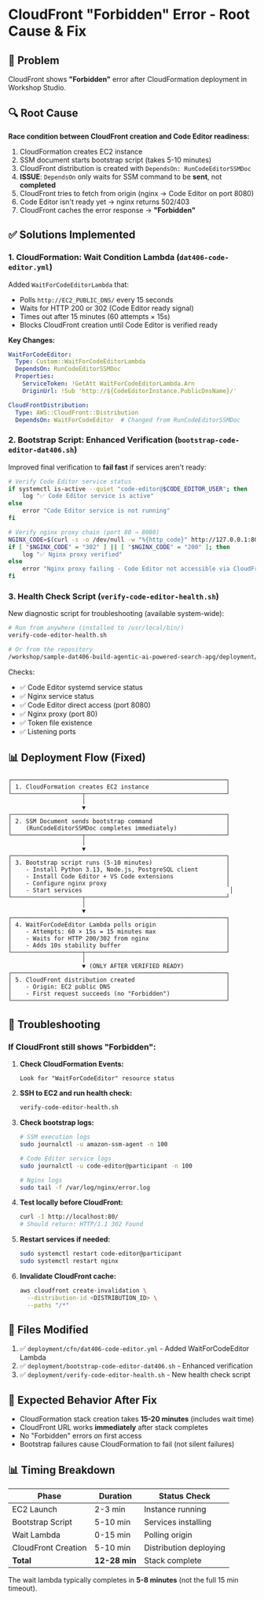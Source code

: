 # CloudFront "Forbidden" Error - Root Cause & Fix

## 🔴 Problem

CloudFront shows **"Forbidden"** error after CloudFormation deployment in Workshop Studio.

## 🔍 Root Cause

**Race condition between CloudFront creation and Code Editor readiness:**

1. CloudFormation creates EC2 instance
2. SSM document starts bootstrap script (takes 5-10 minutes)
3. CloudFront distribution is created with `DependsOn: RunCodeEditorSSMDoc`
4. **ISSUE**: `DependsOn` only waits for SSM command to be **sent**, not **completed**
5. CloudFront tries to fetch from origin (nginx → Code Editor on port 8080)
6. Code Editor isn't ready yet → nginx returns 502/403
7. CloudFront caches the error response → **"Forbidden"**

## ✅ Solutions Implemented

### 1. **CloudFormation: Wait Condition Lambda** (`dat406-code-editor.yml`)

Added `WaitForCodeEditorLambda` that:
- Polls `http://EC2_PUBLIC_DNS/` every 15 seconds
- Waits for HTTP 200 or 302 (Code Editor ready signal)
- Times out after 15 minutes (60 attempts × 15s)
- Blocks CloudFront creation until Code Editor is verified ready

**Key Changes:**
```yaml
WaitForCodeEditor:
  Type: Custom::WaitForCodeEditorLambda
  DependsOn: RunCodeEditorSSMDoc
  Properties:
    ServiceToken: !GetAtt WaitForCodeEditorLambda.Arn
    OriginUrl: !Sub 'http://${CodeEditorInstance.PublicDnsName}/'

CloudFrontDistribution:
  Type: AWS::CloudFront::Distribution
  DependsOn: WaitForCodeEditor  # Changed from RunCodeEditorSSMDoc
```

### 2. **Bootstrap Script: Enhanced Verification** (`bootstrap-code-editor-dat406.sh`)

Improved final verification to **fail fast** if services aren't ready:

```bash
# Verify Code Editor service status
if systemctl is-active --quiet "code-editor@$CODE_EDITOR_USER"; then
    log "✅ Code Editor service is active"
else
    error "Code Editor service is not running"
fi

# Verify nginx proxy chain (port 80 → 8080)
NGINX_CODE=$(curl -s -o /dev/null -w "%{http_code}" http://127.0.0.1:80/)
if [ "$NGINX_CODE" = "302" ] || [ "$NGINX_CODE" = "200" ]; then
    log "✅ Nginx proxy verified"
else
    error "Nginx proxy failing - Code Editor not accessible via CloudFront"
fi
```

### 3. **Health Check Script** (`verify-code-editor-health.sh`)

New diagnostic script for troubleshooting (available system-wide):

```bash
# Run from anywhere (installed to /usr/local/bin/)
verify-code-editor-health.sh

# Or from the repository
/workshop/sample-dat406-build-agentic-ai-powered-search-apg/deployment/verify-code-editor-health.sh
```

Checks:
- ✅ Code Editor systemd service status
- ✅ Nginx service status
- ✅ Code Editor direct access (port 8080)
- ✅ Nginx proxy (port 80)
- ✅ Token file existence
- ✅ Listening ports

## 📊 Deployment Flow (Fixed)

```
┌─────────────────────────────────────────────────────────────┐
│ 1. CloudFormation creates EC2 instance                      │
└────────────────────┬────────────────────────────────────────┘
                     │
                     ▼
┌─────────────────────────────────────────────────────────────┐
│ 2. SSM Document sends bootstrap command                     │
│    (RunCodeEditorSSMDoc completes immediately)              │
└────────────────────┬────────────────────────────────────────┘
                     │
                     ▼
┌─────────────────────────────────────────────────────────────┐
│ 3. Bootstrap script runs (5-10 minutes)                     │
│    - Install Python 3.13, Node.js, PostgreSQL client        │
│    - Install Code Editor + VS Code extensions               │
│    - Configure nginx proxy                                  │
│    - Start services                                          │
└────────────────────┬────────────────────────────────────────┘
                     │
                     ▼
┌─────────────────────────────────────────────────────────────┐
│ 4. WaitForCodeEditor Lambda polls origin                    │
│    - Attempts: 60 × 15s = 15 minutes max                    │
│    - Waits for HTTP 200/302 from nginx                      │
│    - Adds 10s stability buffer                              │
└────────────────────┬────────────────────────────────────────┘
                     │
                     ▼ (ONLY AFTER VERIFIED READY)
┌─────────────────────────────────────────────────────────────┐
│ 5. CloudFront distribution created                          │
│    - Origin: EC2 public DNS                                 │
│    - First request succeeds (no "Forbidden")                │
└─────────────────────────────────────────────────────────────┘
```

## 🔧 Troubleshooting

### If CloudFront still shows "Forbidden":

1. **Check CloudFormation Events:**
   ```
   Look for "WaitForCodeEditor" resource status
   ```

2. **SSH to EC2 and run health check:**
   ```bash
   verify-code-editor-health.sh
   ```

3. **Check bootstrap logs:**
   ```bash
   # SSM execution logs
   sudo journalctl -u amazon-ssm-agent -n 100
   
   # Code Editor service logs
   sudo journalctl -u code-editor@participant -n 100
   
   # Nginx logs
   sudo tail -f /var/log/nginx/error.log
   ```

4. **Test locally before CloudFront:**
   ```bash
   curl -I http://localhost:80/
   # Should return: HTTP/1.1 302 Found
   ```

5. **Restart services if needed:**
   ```bash
   sudo systemctl restart code-editor@participant
   sudo systemctl restart nginx
   ```

6. **Invalidate CloudFront cache:**
   ```bash
   aws cloudfront create-invalidation \
     --distribution-id <DISTRIBUTION_ID> \
     --paths "/*"
   ```

## 📝 Files Modified

1. ✅ `deployment/cfn/dat406-code-editor.yml` - Added WaitForCodeEditor Lambda
2. ✅ `deployment/bootstrap-code-editor-dat406.sh` - Enhanced verification
3. ✅ `deployment/verify-code-editor-health.sh` - New health check script

## 🎯 Expected Behavior After Fix

- CloudFormation stack creation takes **15-20 minutes** (includes wait time)
- CloudFront URL works **immediately** after stack completes
- No "Forbidden" errors on first access
- Bootstrap failures cause CloudFormation to fail (not silent failures)

## 📊 Timing Breakdown

| Phase | Duration | Status Check |
|-------|----------|--------------|
| EC2 Launch | 2-3 min | Instance running |
| Bootstrap Script | 5-10 min | Services installing |
| Wait Lambda | 0-15 min | Polling origin |
| CloudFront Creation | 5-10 min | Distribution deploying |
| **Total** | **12-28 min** | Stack complete |

The wait lambda typically completes in **5-8 minutes** (not the full 15 min timeout).
